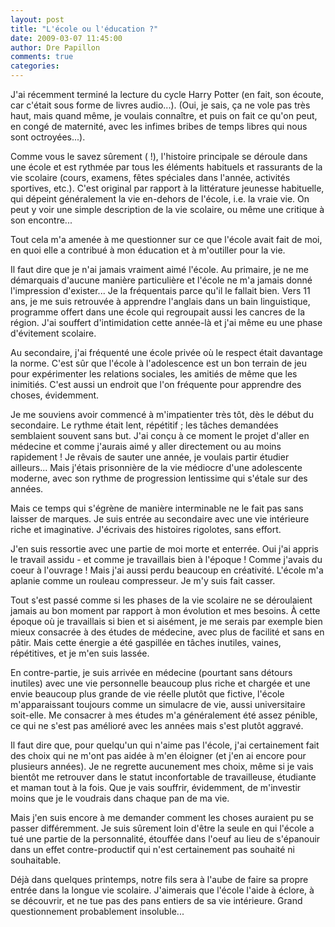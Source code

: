 ```yaml
---
layout: post
title: "L'école ou l'éducation ?"
date: 2009-03-07 11:45:00
author: Dre Papillon
comments: true
categories: 
---
```



J'ai récemment terminé la lecture du cycle Harry Potter (en fait, son écoute, car c'était sous forme de livres audio...). (Oui, je sais, ça ne vole pas très haut, mais quand même, je voulais connaître, et puis on fait ce qu'on peut, en congé de maternité, avec les infimes bribes de temps libres qui nous sont octroyées...).

Comme vous le savez sûrement ( !), l'histoire principale se déroule dans une école et est rythmée par tous les éléments habituels et rassurants de la vie scolaire (cours, examens, fêtes spéciales dans l'année, activités sportives, etc.). C'est original par rapport à la littérature jeunesse habituelle, qui dépeint généralement la vie en-dehors de l'école, i.e. la vraie vie. On peut y voir une simple description de la vie scolaire, ou même une critique à son encontre...

Tout cela m'a amenée à me questionner sur ce que l'école avait fait de moi, en quoi elle a contribué à mon éducation et à m'outiller pour la vie.

Il faut dire que je n'ai jamais vraiment aimé l'école. Au primaire, je ne me démarquais d'aucune manière particulière et l'école ne m'a jamais donné l'impression d'exister... Je la fréquentais parce qu'il le fallait bien. Vers 11 ans, je me suis retrouvée à apprendre l'anglais dans un bain linguistique, programme offert dans une école qui regroupait aussi les cancres de la région. J'ai souffert d'intimidation cette année-là et j'ai même eu une phase d'évitement scolaire.

Au secondaire, j'ai fréquenté une école privée où le respect était davantage la norme. C'est sûr que l'école à l'adolescence est un bon terrain de jeu pour expérimenter les relations sociales, les amitiés de même que les inimitiés. C'est aussi un endroit que l'on fréquente pour apprendre des choses, évidemment.

Je me souviens avoir commencé à m'impatienter très tôt, dès le début du secondaire. Le rythme était lent, répétitif ; les tâches demandées semblaient souvent sans but. J'ai conçu à ce moment le projet d'aller en médecine et comme j'aurais aimé y aller directement ou au moins rapidement ! Je rêvais de sauter une année, je voulais partir étudier ailleurs... Mais j'étais prisonnière de la vie médiocre d'une adolescente moderne, avec son rythme de progression lentissime qui s'étale sur des années.

Mais ce temps qui s'égrène de manière interminable ne le fait pas sans laisser de marques. Je suis entrée au secondaire avec une vie intérieure riche et imaginative. J'écrivais des histoires rigolotes, sans effort.

J'en suis ressortie avec une partie de moi morte et enterrée. Oui j'ai appris le travail assidu - et comme je travaillais bien à l'époque ! Comme j'avais du coeur à l'ouvrage ! Mais j'ai aussi perdu beaucoup en créativité. L'école m'a aplanie comme un rouleau compresseur. Je m'y suis fait casser.

Tout s'est passé comme si les phases de la vie scolaire ne se déroulaient jamais au bon moment par rapport à mon évolution et mes besoins. À cette époque où je travaillais si bien et si aisément, je me serais par exemple bien mieux consacrée à des études de médecine, avec plus de facilité et sans en pâtir. Mais cette énergie a été gaspillée en tâches inutiles, vaines, répétitives, et je m'en suis lassée.

En contre-partie, je suis arrivée en médecine (pourtant sans détours inutiles) avec une vie personnelle beaucoup plus riche et chargée et une envie beaucoup plus grande de vie réelle plutôt que fictive, l'école m'apparaissant toujours comme un simulacre de vie, aussi universitaire soit-elle. Me consacrer à mes études m'a généralement été assez pénible, ce qui ne s'est pas amélioré avec les années mais s'est plutôt aggravé.

Il faut dire que, pour quelqu'un qui n'aime pas l'école, j'ai certainement fait des choix qui ne m'ont pas aidée à m'en éloigner (et j'en ai encore pour plusieurs années). Je ne regrette aucunement mes choix, même si je vais bientôt me retrouver dans le statut inconfortable de travailleuse, étudiante et maman tout à la fois. Que je vais souffrir, évidemment, de m'investir moins que je le voudrais dans chaque pan de ma vie.

Mais j'en suis encore à me demander comment les choses auraient pu se passer différemment. Je suis sûrement loin d'être la seule en qui l'école a tué une partie de la personnalité, étouffée dans l'oeuf au lieu de s'épanouir dans un effet contre-productif qui n'est certainement pas souhaité ni souhaitable.

Déjà dans quelques printemps, notre fils sera à l'aube de faire sa propre entrée dans la longue vie scolaire. J'aimerais que l'école l'aide à éclore, à se découvrir, et ne tue pas des pans entiers de sa vie intérieure. Grand questionnement probablement insoluble...